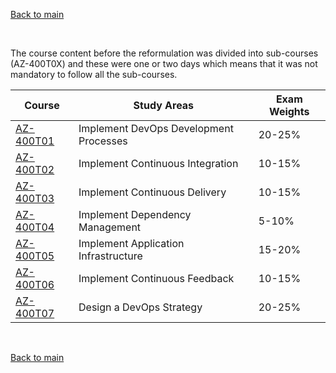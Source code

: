 [Back to main](../README.md)

<br/>

The course content before the reformulation was divided into sub-courses (AZ-400T0X) and these were one or two days which means that it was not mandatory to follow all the sub-courses.

| Course | Study Areas | Exam Weights |
| --- | --- | --- |
| [AZ-400T01](AZ-400T01.md) | Implement DevOps Development Processes | 20-25% |
| [AZ-400T02](AZ-400T02.md) | Implement Continuous Integration | 10-15% |
| [AZ-400T03](AZ-400T03.md) | Implement Continuous Delivery | 10-15% |
| [AZ-400T04](AZ-400T04.md) | Implement Dependency Management | 5-10% |
| [AZ-400T05](AZ-400T05.md) | Implement Application Infrastructure | 15-20% |
| [AZ-400T06](AZ-400T06.md) | Implement Continuous Feedback | 10-15% |
| [AZ-400T07](AZ-400T07.md) | Design a DevOps Strategy | 20-25% |


<br/>

[Back to main](../README.md)